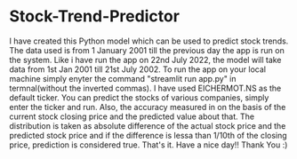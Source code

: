# Stock-Trend-Predictor
I have created this Python model which can be used to predict stock trends. The data used is from 1 January 2001 till the previous day the app is run on the system. Like i have run the app on 22nd July 2022, the model will take data from 1st Jan 2001 till 21st July 2002. 
To run the app on your local machine simply enyter the command "streamlit run app.py" in termnal(without the inverted commas).
I have used EICHERMOT.NS as the default ticker. You can predict the stocks of various companies, simply enter the ticker and run.
Also, the accuracy measured in on the basis of the current stock closing price and the predicted value about that. The distribution is taken as absolute difference of the actual stock price and the predicted stock price and if the difference is lessa than 1/10th of the closing price, prediction is considered true.
That's it. Have a nice day!!
Thank You :)
